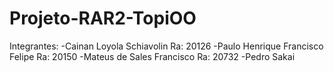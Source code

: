 # Projeto-RAR2-TopiOO

Integrantes:
-Cainan Loyola Schiavolin Ra: 20126
-Paulo Henrique Francisco Felipe Ra: 20150
-Mateus de Sales Francisco Ra: 20732
-Pedro Sakai
